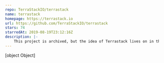 ```yaml
---
repo: TerraStackIO/terrastack
name: terrastack
homepage: https://terrastack.io
url: https://github.com/TerraStackIO/terrastack
stars: 74
starredAt: 2019-08-19T23:12:16Z
description: |-
    This project is archived, but the idea of Terrastack lives on in the Terraform CDK. - https://github.com/hashicorp/terraform-cdk
---
```


[object Object]
